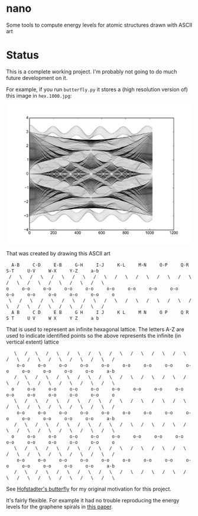 nano
====

Some tools to compute energy levels for atomic structures drawn with ASCII art

Status
======
This is a complete working project. I'm probably not going to do much future development on it.

For example, if you run `butterfly.py` it stores a (high resolution version of) this image in `hex.1000.jpg`:

![Output of butterfly.py](https://raw.githubusercontent.com/dpiponi/nano/master/out.jpg)

That was created by drawing this ASCII art

      A-B     C-D     E-B     G-H     I-J     K-L     M-N     O-P     Q-R     S-T     U-V     W-X     Y-Z     a-b    
     /   \   /   \   /   \   /   \   /   \   /   \   /   \   /   \   /   \   /   \   /   \   /   \   /   \   /   \    
    o     o-o     o-o     o-o     o-o     o-o     o-o     o-o     o-o     o-o     o-o     o-o     o-o     o-o     o
     \   /   \   /   \   /   \   /   \   /   \   /   \   /   \   /   \   /   \   /   \   /   \   /   \   /   \   /    
      A B     C D     E B     G H     I J     K L     M N     O P     Q R     S T     U V     W X     Y Z     a b    

That is used to represent an infinite hexagonal lattice. The letters A-Z are used to indicate identified points so the above represents the infinite (in vertical extent) lattice

       \   /   \   /   \   /   \   /   \   /   \   /   \   /   \   /   \   /   \   /   \   /   \   /   \   /   \   /  
        o-o     o-o     o-o     o-o     o-o     o-o     o-o     o-o     o-o     o-o     o-o     o-o     o-o     a-b  
       /   \   /   \   /   \   /   \   /   \   /   \   /   \   /   \   /   \   /   \   /   \   /   \   /   \   /   \  
      o     o-o     o-o     o-o     o-o     o-o     o-o     o-o     o-o     o-o     o-o     o-o     o-o     o-o     o
       \   /   \   /   \   /   \   /   \   /   \   /   \   /   \   /   \   /   \   /   \   /   \   /   \   /   \   /  
        o-o     o-o     o-o     o-o     o-o     o-o     o-o     o-o     o-o     o-o     o-o     o-o     o-o     a-b  
       /   \   /   \   /   \   /   \   /   \   /   \   /   \   /   \   /   \   /   \   /   \   /   \   /   \   /   \  
      o     o-o     o-o     o-o     o-o     o-o     o-o     o-o     o-o     o-o     o-o     o-o     o-o     o-o     o
       \   /   \   /   \   /   \   /   \   /   \   /   \   /   \   /   \   /   \   /   \   /   \   /   \   /   \   /  
        o-o     o-o     o-o     o-o     o-o     o-o     o-o     o-o     o-o     o-o     o-o     o-o     o-o     a-b  
       /   \   /   \   /   \   /   \   /   \   /   \   /   \   /   \   /   \   /   \   /   \   /   \   /   \   /   \ 

See [Hofstadter's butterfly](https://en.wikipedia.org/wiki/Hofstadter%27s_butterfly) for my original motivation for this project.

It's fairly flexible. For example it had no trouble reproducing the energy levels for the graphene spirals in [this paper](https://arxiv.org/abs/1301.2226).
